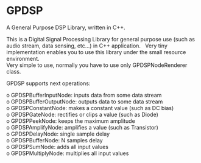 # GPDSP
A General Purpose DSP Library, written in C++.  

This is a Digital Signal Processing Library for general purpose use (such as  
audio stream, data sensing, etc...) in C++ application.  
Very tiny implementation enables you to use this library under the small resource environment.  
Very simple to use, normally you have to use only GPDSPNodeRenderer class.  

GPDSP supports next operations:  

o GPDSPBufferInputNode: inputs data from some data stream  
o GPDSPBufferOutputNode: outputs data to some data stream  
o GPDSPConstantNode: makes a constant value (such as DC bias)  
o GPDSPGateNode: rectifies or clips a value (such as Diode)  
o GPDSPPeekNode: keeps the maximum amplitude  
o GPDSPAmplifyNode: amplifies a value (such as Transistor)  
o GPDSPDelayNode: single sample delay  
o GPDSPBufferNode: N samples delay  
o GPDSPSumNode: adds all input values  
o GPDSPMultiplyNode: multiplies all input values  

